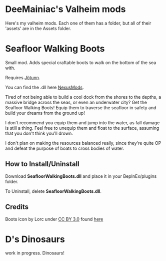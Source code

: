 # DeeMainiac's Valheim mods

Here's my valheim mods. Each one of them has a folder, but all of their 'assets' are in the Assets folder.

# Seafloor Walking Boots
Small mod. Adds special craftable boots to walk on the bottom of the sea with.

Requires [Jötunn](https://www.nexusmods.com/valheim/mods/1138).

You can find the .dll here [NexusMods](https://www.nexusmods.com/valheim/mods/1580/?tab=description).

Tired of not being able to build a cool dock from the shores to the depths, a massive bridge across the seas, or even an underwater city? Get the Seafloor Walking Boots! Equip them to traverse the seafloor in safety and build your dreams from the ground up!

I don't recommend you equip them and jump into the water, as fall damage is still a thing. Feel free to unequip them and float to the surface, assuming that you don't think you'll drown.

I don't plan on making the resources balanced really, since they're quite OP and defeat the purpose of boats to cross bodies of water.

## How to Install/Uninstall
Download __SeafloorWalkingBoots.dll__ and place it in your BepInEx/plugins folder.

To Uninstall, delete __SeafloorWalkingBoots.dll__.

## Credits

Boots icon by Lorc under [CC BY 3.0](https://creativecommons.org/licenses/by/3.0/) found [here](https://game-icons.net/1x1/lorc/boots.html)

# D's Dinosaurs

work in progress. Dinosaurs!
